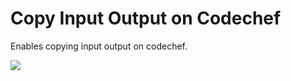 # Copy Input Output on Codechef

Enables copying input output on codechef. 

<img src="https://i.imgflip.com/4ecypx.jpg" />
